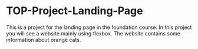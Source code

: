 # TOP-Project-Landing-Page

This is a project for the landing page in the foundation course.
In this project you will see a website mainly using flexbox. The website contains some information about orange cats.
